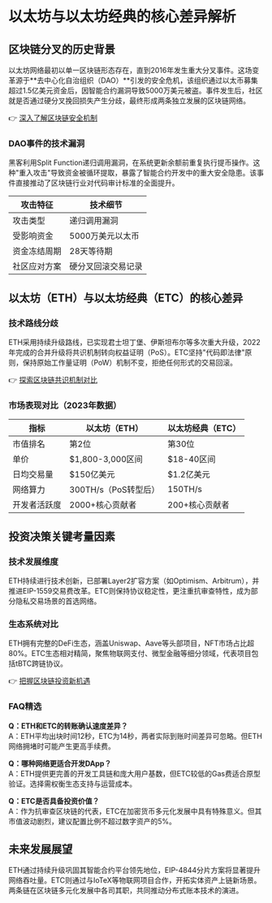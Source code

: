 # 以太坊与以太坊经典的核心差异解析

## 区块链分叉的历史背景

以太坊网络最初以单一区块链形态存在，直到2016年发生重大分叉事件。这场变革源于**去中心化自治组织（DAO）**引发的安全危机，该组织通过以太币募集超过1.5亿美元资金后，因智能合约漏洞导致5000万美元被盗。事件发生后，社区就是否通过硬分叉挽回损失产生分歧，最终形成两条独立发展的区块链网络。

👉 [深入了解区块链安全机制](https://bit.ly/okx_welcome)

### DAO事件的技术漏洞
黑客利用Split Function递归调用漏洞，在系统更新余额前重复执行提币操作。这种"重入攻击"导致资金被循环提取，暴露了智能合约开发中的重大安全隐患。该事件直接推动了区块链行业对代码审计标准的全面提升。

| 攻击特征        | 技术细节                          |
|-----------------|-----------------------------------|
| 攻击类型        | 递归调用漏洞                      |
| 受影响资金      | 5000万美元以太币                  |
| 资金冻结周期    | 28天等待期                        |
| 社区应对方案    | 硬分叉回滚交易记录                |

## 以太坊（ETH）与以太坊经典（ETC）的核心差异

### 技术路线分歧
ETH采用持续升级路线，已实现君士坦丁堡、伊斯坦布尔等多次重大升级，2022年完成的合并升级将共识机制转向权益证明（PoS）。ETC坚持"代码即法律"原则，保持原始工作量证明（PoW）机制不变，拒绝任何形式的交易回滚。

👉 [探索区块链共识机制对比](https://bit.ly/okx_welcome)

### 市场表现对比（2023年数据）
| 指标            | 以太坊（ETH）        | 以太坊经典（ETC）      |
|-----------------|---------------------|-----------------------|
| 市值排名        | 第2位               | 第30位                |
| 单价            | $1,800-3,000区间    | $18-40区间            |
| 日均交易量      | $150亿美元          | $1.2亿美元             |
| 网络算力        | 300TH/s（PoS转型后）| 150TH/s                |
| 开发者活跃度    | 2000+核心贡献者     | 200+核心贡献者         |

## 投资决策关键考量因素

### 技术发展维度
ETH持续进行技术创新，已部署Layer2扩容方案（如Optimism、Arbitrum），并推进EIP-1559交易费改革。ETC则保持协议稳定性，更注重抗审查特性，成为部分隐私交易场景的首选网络。

### 生态系统对比
ETH拥有完整的DeFi生态，涵盖Uniswap、Aave等头部项目，NFT市场占比超80%。ETC生态相对精简，聚焦物联网支付、微型金融等细分领域，代表项目包括tBTC跨链协议。

👉 [把握区块链投资新机遇](https://bit.ly/okx_welcome)

### FAQ精选

**Q：ETH和ETC的转账确认速度差异？**  
A：ETH平均出块时间12秒，ETC为14秒，两者实际到账时间差异可忽略。但ETH网络拥堵时可能产生更高手续费。

**Q：哪种网络更适合开发DApp？**  
A：ETH提供更完善的开发工具链和庞大用户基数，但ETC较低的Gas费适合原型验证。选择需权衡生态支持与运营成本。

**Q：ETC是否具备投资价值？**  
A：作为抗审查区块链的代表，ETC在加密货币多元化发展中具有特殊意义。但其市值波动剧烈，建议配置比例不超过数字资产的5%。

## 未来发展展望

ETH通过持续升级巩固其智能合约平台领先地位，EIP-4844分片方案将显著提升网络吞吐量。ETC则通过与IoTeX等物联网项目合作，开拓实体资产上链新场景。两条链在区块链多元化发展中各司其职，共同推动分布式账本技术的演进。
